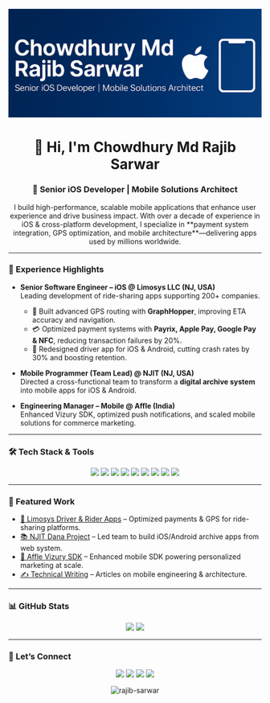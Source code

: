 <!-- Banner -->
<p align="center">
  <img src="https://raw.githubusercontent.com/rajib-sarwar/rajib-sarwar/main/banner.png" />
</p>
<h1 align="center">👋 Hi, I'm Chowdhury Md Rajib Sarwar</h1>
<h3 align="center">🚀 Senior iOS Developer | Mobile Solutions Architect</h3>

<p align="center">
I build high-performance, scalable mobile applications that enhance user experience and drive business impact.  
With over a decade of experience in iOS & cross-platform development, I specialize in **payment system integration, GPS optimization, and mobile architecture**—delivering apps used by millions worldwide.
</p>

---

### 💼 Experience Highlights
- **Senior Software Engineer – iOS @ Limosys LLC (NJ, USA)**  
  Leading development of ride-sharing apps supporting 200+ companies.  
  - 🚖 Built advanced GPS routing with **GraphHopper**, improving ETA accuracy and navigation.  
  - 💳 Optimized payment systems with **Payrix, Apple Pay, Google Pay & NFC**, reducing transaction failures by 20%.  
  - 📱 Redesigned driver app for iOS & Android, cutting crash rates by 30% and boosting retention.  

- **Mobile Programmer (Team Lead) @ NJIT (NJ, USA)**  
  Directed a cross-functional team to transform a **digital archive system** into mobile apps for iOS & Android.  

- **Engineering Manager – Mobile @ Affle (India)**  
  Enhanced Vizury SDK, optimized push notifications, and scaled mobile solutions for commerce marketing.  

---

### 🛠️ Tech Stack & Tools
<p align="center">
  <img src="https://img.shields.io/badge/Swift-FA7343?logo=swift&logoColor=white&style=flat" />
  <img src="https://img.shields.io/badge/Objective--C-000000?logo=apple&logoColor=white&style=flat" />
  <img src="https://img.shields.io/badge/Kotlin-7F52FF?logo=kotlin&logoColor=white&style=flat" />
  <img src="https://img.shields.io/badge/Firebase-FFCA28?logo=firebase&logoColor=black&style=flat" />
  <img src="https://img.shields.io/badge/GraphHopper-009688?logo=openstreetmap&logoColor=white&style=flat" />
  <img src="https://img.shields.io/badge/REST%20APIs-25A162?logo=fastapi&logoColor=white&style=flat" />
  <img src="https://img.shields.io/badge/Git-F05032?logo=git&logoColor=white&style=flat" />
  <img src="https://img.shields.io/badge/Jira-0052CC?logo=jira&logoColor=white&style=flat" />
  <img src="https://img.shields.io/badge/Figma-F24E1E?logo=figma&logoColor=white&style=flat" />
</p>

---

### 📌 Featured Work
- [🚖 Limosys Driver & Rider Apps](#) – Optimized payments & GPS for ride-sharing platforms.  
- [📚 NJIT Dana Project](#) – Led team to build iOS/Android archive apps from web system.  
- [📲 Affle Vizury SDK](#) – Enhanced mobile SDK powering personalized marketing at scale.  
- [✍️ Technical Writing](https://medium.com/@chowdhuryrajib) – Articles on mobile engineering & architecture.  

---

### 📊 GitHub Stats
<p align="center">
  <img src="https://github-readme-stats.vercel.app/api?username=rajib-sarwar&show_icons=true&count_private=true&theme=tokyonight" height="180px"/>
  <img src="https://github-readme-streak-stats.herokuapp.com/?user=rajib-sarwar&theme=tokyonight" height="180px"/>
</p>

---

### 🤝 Let’s Connect
<p align="center">
  <a href="https://www.linkedin.com/in/rajib-sarwar/"><img src="https://img.icons8.com/color/48/000000/linkedin.png" width="35"/></a>
  <a href="https://stackoverflow.com/users/2372899/chowdhury-md-rajib-sarwar"><img src="https://img.icons8.com/color/48/000000/stackoverflow.png" width="35"/></a>
  <a href="https://medium.com/@chowdhuryrajib"><img src="https://img.icons8.com/color/48/000000/medium-logo.png" width="35"/></a>
  <a href="mailto:md.rajib.sarwar@gmail.com"><img src="https://img.icons8.com/color/48/000000/gmail.png" width="35"/></a>
</p>

<p align="center"> 
  <img src="https://komarev.com/ghpvc/?username=rajib-sarwar&label=Profile%20Views&color=0e75b6&style=flat" alt="rajib-sarwar" /> 
</p>
